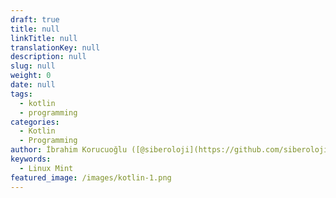```yaml
---
draft: true
title: null
linkTitle: null
translationKey: null
description: null
slug: null
weight: 0
date: null
tags:
  - kotlin
  - programming
categories:
  - Kotlin
  - Programming
author: İbrahim Korucuoğlu ([@siberoloji](https://github.com/siberoloji))
keywords:
  - Linux Mint
featured_image: /images/kotlin-1.png
---
```

